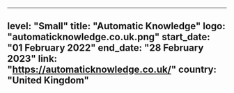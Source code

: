 
---
level: "Small"
title: "Automatic Knowledge"
logo: "automaticknowledge.co.uk.png"
start_date: "01 February 2022"
end_date: "28 February 2023"
link: "https://automaticknowledge.co.uk/"
country: "United Kingdom"
---
